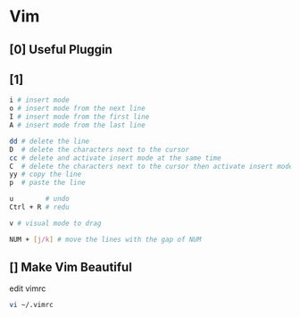 # Vim

## [0] Useful Pluggin




## [1]

```bash
i # insert mode
o # insert mode from the next line
I # insert mode from the first line
A # insert mode from the last line

dd # delete the line
D  # delete the characters next to the cursor
cc # delete and activate insert mode at the same time
C  # delete the characters next to the cursor then activate insert mode
yy # copy the line
p  # paste the line

u        # undo
Ctrl + R # redu

v # visual mode to drag 

NUM + [j/k] # move the lines with the gap of NUM
```


## [] Make Vim Beautiful
edit vimrc
```bash
vi ~/.vimrc
```


<!--
Basic directory for config setting
$ nvim ~/.config/nvim/init.vim

-->
